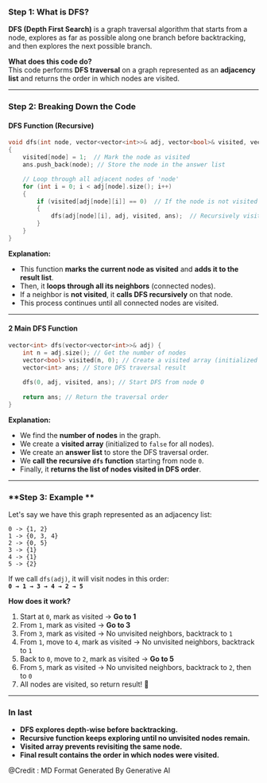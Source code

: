 

### **Step 1: What is DFS?**  
 **DFS (Depth First Search)** is a graph traversal algorithm that starts from a node, explores as far as possible along one branch before backtracking, and then explores the next possible branch.  

 **What does this code do?**  
This code performs **DFS traversal** on a graph represented as an **adjacency list** and returns the order in which nodes are visited.  

---

### **Step 2: Breaking Down the Code**  

#### **DFS Function (Recursive)**
```cpp
void dfs(int node, vector<vector<int>>& adj, vector<bool>& visited, vector<int>& ans) 
{
    visited[node] = 1;  // Mark the node as visited
    ans.push_back(node); // Store the node in the answer list

    // Loop through all adjacent nodes of 'node'
    for (int i = 0; i < adj[node].size(); i++)  
    {
        if (visited[adj[node][i]] == 0)  // If the node is not visited
        {
            dfs(adj[node][i], adj, visited, ans);  // Recursively visit the node
        }
    }
}
```
**Explanation:**  
- This function **marks the current node as visited** and **adds it to the result list**.  
- Then, it **loops through all its neighbors** (connected nodes).  
- If a neighbor is **not visited**, it **calls DFS recursively** on that node.  
- This process continues until all connected nodes are visited.  

---

#### **2 Main DFS Function**
```cpp
vector<int> dfs(vector<vector<int>>& adj) {
    int n = adj.size(); // Get the number of nodes
    vector<bool> visited(n, 0); // Create a visited array (initialized to false)
    vector<int> ans; // Store DFS traversal result
    
    dfs(0, adj, visited, ans); // Start DFS from node 0
    
    return ans; // Return the traversal order
}
```
**Explanation:**  
- We find the **number of nodes** in the graph.  
- We create a **visited array** (initialized to `false` for all nodes).  
- We create an **answer list** to store the DFS traversal order.  
- We **call the recursive `dfs` function** starting from node `0`.  
- Finally, it **returns the list of nodes visited in DFS order**.  

---

### **Step 3: Example **
Let's say we have this graph represented as an adjacency list:  
```
0 -> {1, 2}
1 -> {0, 3, 4}
2 -> {0, 5}
3 -> {1}
4 -> {1}
5 -> {2}
```
If we call `dfs(adj)`, it will visit nodes in this order:  
**`0 → 1 → 3 → 4 → 2 → 5`**  

**How does it work?**  
1. Start at `0`, mark as visited → **Go to 1**  
2. From `1`, mark as visited → **Go to 3**  
3. From `3`, mark as visited → No unvisited neighbors, backtrack to `1`  
4. From `1`, move to `4`, mark as visited → No unvisited neighbors, backtrack to `1`  
5. Back to `0`, move to `2`, mark as visited → **Go to 5**  
6. From `5`, mark as visited → No unvisited neighbors, backtrack to `2`, then to `0`  
7. All nodes are visited, so return result! 🎯  

---

### **In last**
- **DFS explores depth-wise before backtracking.**  
- **Recursive function keeps exploring until no unvisited nodes remain.**  
- **Visited array prevents revisiting the same node.**  
- **Final result contains the order in which nodes were visited.**  

@Credit : MD Format Generated By Generative AI
